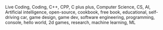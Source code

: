Live Coding, Coding, C++, CPP, C plus plus, Computer Science, CS, AI, Artificial intelligence, open-source, cookbook, free book, educational, self-driving car, game design, game dev, software engineering, programming, console, hello world, 2d games, research, machine learning, ML